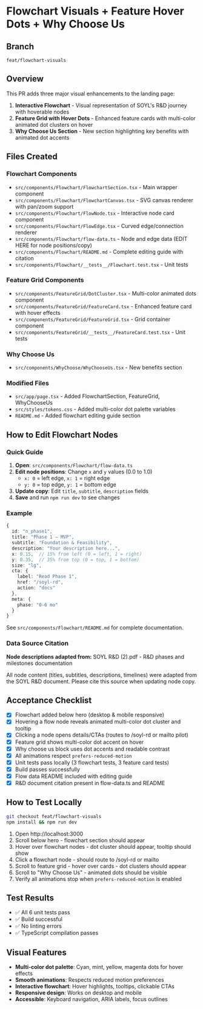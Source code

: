 # Flowchart Visuals + Feature Hover Dots + Why Choose Us

## Branch
`feat/flowchart-visuals`

## Overview
This PR adds three major visual enhancements to the landing page:
1. **Interactive Flowchart** - Visual representation of SOYL's R&D journey with hoverable nodes
2. **Feature Grid with Hover Dots** - Enhanced feature cards with multi-color animated dot clusters on hover
3. **Why Choose Us Section** - New section highlighting key benefits with animated dot accents

## Files Created

### Flowchart Components
- `src/components/Flowchart/FlowchartSection.tsx` - Main wrapper component
- `src/components/Flowchart/FlowchartCanvas.tsx` - SVG canvas renderer with pan/zoom support
- `src/components/Flowchart/FlowNode.tsx` - Interactive node card component
- `src/components/Flowchart/FlowEdge.tsx` - Curved edge/connection renderer
- `src/components/Flowchart/flow-data.ts` - Node and edge data (EDIT HERE for node positions/copy)
- `src/components/Flowchart/README.md` - Complete editing guide with citation
- `src/components/Flowchart/__tests__/Flowchart.test.tsx` - Unit tests

### Feature Grid Components
- `src/components/FeatureGrid/DotCluster.tsx` - Multi-color animated dots component
- `src/components/FeatureGrid/FeatureCard.tsx` - Enhanced feature card with hover effects
- `src/components/FeatureGrid/FeatureGrid.tsx` - Grid container component
- `src/components/FeatureGrid/__tests__/FeatureCard.test.tsx` - Unit tests

### Why Choose Us
- `src/components/WhyChoose/WhyChooseUs.tsx` - New benefits section

### Modified Files
- `src/app/page.tsx` - Added FlowchartSection, FeatureGrid, WhyChooseUs
- `src/styles/tokens.css` - Added multi-color dot palette variables
- `README.md` - Added flowchart editing guide section

## How to Edit Flowchart Nodes

### Quick Guide

1. **Open**: `src/components/Flowchart/flow-data.ts`
2. **Edit node positions**: Change `x` and `y` values (0.0 to 1.0)
   - `x: 0` = left edge, `x: 1` = right edge
   - `y: 0` = top edge, `y: 1` = bottom edge
3. **Update copy**: Edit `title`, `subtitle`, `description` fields
4. **Save** and run `npm run dev` to see changes

### Example

```typescript
{
  id: "n_phase1",
  title: "Phase 1 — MVP",
  subtitle: "Foundation & Feasibility",
  description: "Your description here...",
  x: 0.15,  // 15% from left (0 = left, 1 = right)
  y: 0.35,  // 35% from top (0 = top, 1 = bottom)
  size: "lg",
  cta: {
    label: "Read Phase 1",
    href: "/soyl-rd",
    action: "docs"
  },
  meta: {
    phase: "0-6 mo"
  }
}
```

See `src/components/Flowchart/README.md` for complete documentation.

### Data Source Citation

**Node descriptions adapted from:** SOYL R&D (2).pdf - R&D phases and milestones documentation

All node content (titles, subtitles, descriptions, timelines) were adapted from the SOYL R&D document. Please cite this source when updating node copy.

## Acceptance Checklist

- [x] Flowchart added below hero (desktop & mobile responsive)
- [x] Hovering a flow node reveals animated multi-color dot cluster and tooltip
- [x] Clicking a node opens details/CTAs (routes to /soyl-rd or mailto pilot)
- [x] Feature grid shows multi-color dot accent on hover
- [x] Why choose us block uses dot accents and readable contrast
- [x] All animations respect `prefers-reduced-motion`
- [x] Unit tests pass locally (3 flowchart tests, 3 feature card tests)
- [x] Build passes successfully
- [x] Flow data README included with editing guide
- [x] R&D document citation present in flow-data.ts and README

## How to Test Locally

```bash
git checkout feat/flowchart-visuals
npm install && npm run dev
```

1. Open http://localhost:3000
2. Scroll below hero - flowchart section should appear
3. Hover over flowchart nodes - dot cluster should appear, tooltip should show
4. Click a flowchart node - should route to /soyl-rd or mailto
5. Scroll to feature grid - hover over cards - dot clusters should appear
6. Scroll to "Why Choose Us" - animated dots should be visible
7. Verify all animations stop when `prefers-reduced-motion` is enabled

## Test Results

- ✅ All 6 unit tests pass
- ✅ Build successful
- ✅ No linting errors
- ✅ TypeScript compilation passes

## Visual Features

- **Multi-color dot palette**: Cyan, mint, yellow, magenta dots for hover effects
- **Smooth animations**: Respects reduced motion preferences
- **Interactive flowchart**: Hover highlights, tooltips, clickable CTAs
- **Responsive design**: Works on desktop and mobile
- **Accessible**: Keyboard navigation, ARIA labels, focus outlines

